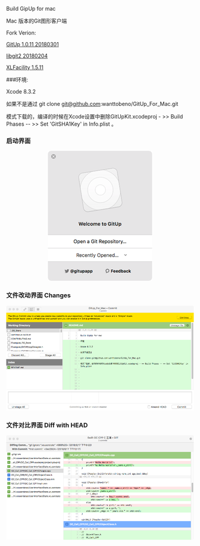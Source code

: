 
Build GipUp for mac

Mac 版本的Git图形客户端

Fork Verion: 

[GitUp 1.0.11 20180301](https://github.com/git-up/GitUp/releases)

[libgit2 20180204](https://github.com/git-up/libgit2)

[XLFacility 1.5.11](https://github.com/swisspol/XLFacility)


###环境:

Xcode 8.3.2

如果不是通过  git clone git@github.com:wanttobeno/GitUp_For_Mac.git

模式下载的，编译的时候在Xcode设置中删除GitUpKit.xcodeproj - >> Build Phases -- >> Set 'GitSHA1Key' in Info.plist 。



### 启动界面
<p align="center">
<img src="./snatshot1.png" />
</p>




### 文件改动界面  Changes


<p align="center">
<img src="./snatshot2.png"/>
</p>


### 文件对比界面 Diff with HEAD 

<p align="center">
<img src="./snatshot3.png"/>
</p>

















